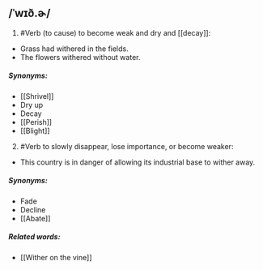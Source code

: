 ## /ˈwɪð.ɚ/
1. #Verb
(to cause) to become weak and dry and [[decay]]:

- Grass had withered in the fields.
- The flowers withered without water.

##### Synonyms:
- [[Shrivel]]
- Dry up
- Decay
- [[Perish]]
- [[Blight]]

2. #Verb
to slowly disappear, lose importance, or become weaker:

- This country is in danger of allowing its industrial base to wither away.

##### Synonyms:
- Fade
- Decline
- [[Abate]]
##### Related words:
- [[Wither on the vine]]
